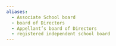 ```yaml
---
aliases:
  - Associate School board
  - board of Directors
  - Appellant’s board of Directors
  - registered independent school board
---
```

